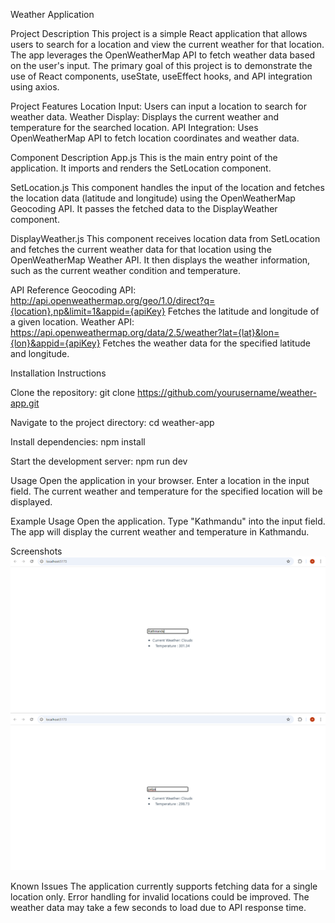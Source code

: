 Weather Application

Project Description
This project is a simple React application that allows users to search for a location and view the current weather for that location. The app leverages the OpenWeatherMap API to fetch weather data based on the user's input. The primary goal of this project is to demonstrate the use of React components, useState, useEffect hooks, and API integration using axios.

Project Features
Location Input: Users can input a location to search for weather data.
Weather Display: Displays the current weather and temperature for the searched location.
API Integration: Uses OpenWeatherMap API to fetch location coordinates and weather data.

Component Description
App.js
This is the main entry point of the application. It imports and renders the SetLocation component.

SetLocation.js
This component handles the input of the location and fetches the location data (latitude and longitude) using the OpenWeatherMap Geocoding API. It passes the fetched data to the DisplayWeather component.

DisplayWeather.js
This component receives location data from SetLocation and fetches the current weather data for that location using the OpenWeatherMap Weather API. It then displays the weather information, such as the current weather condition and temperature.

API Reference
Geocoding API: http://api.openweathermap.org/geo/1.0/direct?q={location},np&limit=1&appid={apiKey}
Fetches the latitude and longitude of a given location.
Weather API: https://api.openweathermap.org/data/2.5/weather?lat={lat}&lon={lon}&appid={apiKey}
Fetches the weather data for the specified latitude and longitude.

Installation Instructions

Clone the repository:
git clone https://github.com/yourusername/weather-app.git

Navigate to the project directory:
cd weather-app

Install dependencies:
npm install

Start the development server:
npm run dev

Usage
Open the application in your browser.
Enter a location in the input field.
The current weather and temperature for the specified location will be displayed.

Example Usage
Open the application.
Type "Kathmandu" into the input field.
The app will display the current weather and temperature in Kathmandu.

Screenshots
![alt text](image.png)
![alt text](image-1.png)

Known Issues
The application currently supports fetching data for a single location only.
Error handling for invalid locations could be improved.
The weather data may take a few seconds to load due to API response time.



